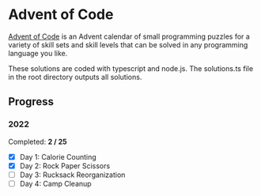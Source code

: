 # Advent of Code

[Advent of Code](https://adventofcode.com/) is an Advent calendar of small programming puzzles for a variety of skill sets and skill levels that can be solved in any programming language you like.

These solutions are coded with typescript and node.js. The solutions.ts file in the root directory outputs all solutions.

## Progress

### 2022

Completed: **2 / 25**

- [x] Day 1: Calorie Counting
- [x] Day 2: Rock Paper Scissors
- [ ] Day 3: Rucksack Reorganization
- [ ] Day 4: Camp Cleanup
